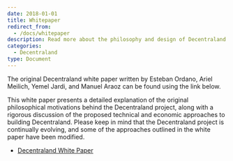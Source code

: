 ```yaml
---
date: 2018-01-01
title: Whitepaper
redirect_from:
  - /docs/whitepaper
description: Read more about the philosophy and design of Decentraland in our white paper.
categories:
  - Decentraland
type: Document
---
```


The original Decentraland white paper written by Esteban Ordano, Ariel Meilich, Yemel Jardi, and Manuel Araoz can be found using the link below.

This white paper presents a detailed explanation of the original philosophical motivations behind the Decentraland project, along with a rigorous discussion of the proposed technical and economic approaches to building Decentraland. Please keep in mind that the Decentraland project is continually evolving, and some of the approaches outlined in the white paper have been modified.

- [Decentraland White Paper](https://decentraland.org/whitepaper.pdf)
